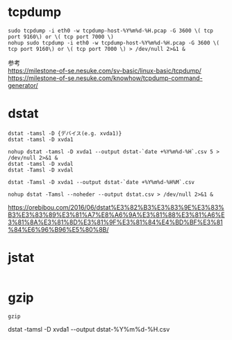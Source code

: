 # tcpdump
```
sudo tcpdump -i eth0 -w tcpdump-host-%Y%m%d-%H.pcap -G 3600 \( tcp port 9160\) or \( tcp port 7000 \)
nohup sudo tcpdump -i eth0 -w tcpdump-host-%Y%m%d-%H.pcap -G 3600 \( tcp port 9160\) or \( tcp port 7000 \) > /dev/null 2>&1 &
```
参考  
https://milestone-of-se.nesuke.com/sv-basic/linux-basic/tcpdump/  
https://milestone-of-se.nesuke.com/knowhow/tcpdump-command-generator/

# dstat
```
dstat -tamsl -D {デバイス(e.g. xvda1)}
dstat -tamsl -D xvda1

nohup dstat -tamsl -D xvda1 --output dstat-`date +%Y%m%d-%H`.csv 5 > /dev/null 2>&1 &
dstat -tamsl -D xvdal
dstat -Tamsl -D xvdal

dstat -Tamsl -D xvda1 --output dstat-`date +%Y%m%d-%H%M`.csv

nohup dstat -Tamsl --noheder --output dstat.csv > /dev/null 2>&1 &

```
https://orebibou.com/2016/06/dstat%E3%82%B3%E3%83%9E%E3%83%B3%E3%83%89%E3%81%A7%E8%A6%9A%E3%81%88%E3%81%A6%E3%81%8A%E3%81%8D%E3%81%9F%E3%81%84%E4%BD%BF%E3%81%84%E6%96%B96%E5%80%8B/

# jstat
```
```

# gzip
```
gzip
```


dstat -tamsl -D xvda1 --output dstat-%Y%m%d-%H.csv
